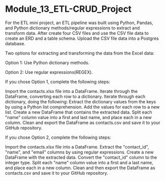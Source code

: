 # Module_13_ETL-CRUD_Project

For the ETL mini project, an ETL pipeline was built using Python, Pandas, and  Python dictionary methods/regular expressions to extract and transform data. After create four CSV files and use the CSV file data to create an ERD and a table schema. Upload the CSV file data into a Postgres database.

Two options for extracting and transforming the data from the Excel data:

Option 1: Use Python dictionary methods.

Option 2: Use regular expressions(REGEX).

If you chose Option 1, complete the following steps:

Import the contacts.xlsx file into a DataFrame.
Iterate through the DataFrame, converting each row to a dictionary.
Iterate through each dictionary, doing the following:
Extract the dictionary values from the keys by using a Python list comprehension.
Add the values for each row to a new list.
Create a new DataFrame that contains the extracted data.
Split each "name" column value into a first and last name, and place each in a new column.
Clean and export the DataFrame as contacts.csv and save it to your GitHub repository.

If you chose Option 2, complete the following steps:

Import the contacts.xlsx file into a DataFrame.
Extract the "contact_id", "name", and "email" columns by using regular expressions.
Create a new DataFrame with the extracted data.
Convert the "contact_id" column to the integer type.
Split each "name" column value into a first and a last name, and place each in a new column.
Clean and then export the DataFrame as contacts.csv and save it to your GitHub repository.

